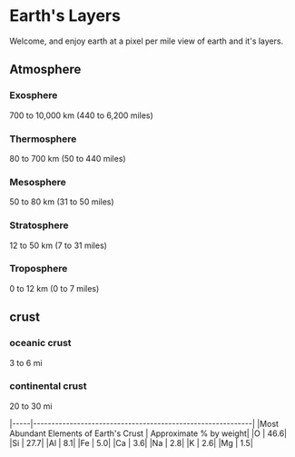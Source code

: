 # Earth's Layers

Welcome, and enjoy earth at a pixel per mile view of earth and it's layers.

## Atmosphere
### Exosphere
700 to 10,000 km (440 to 6,200 miles)
### Thermosphere
80 to 700 km (50 to 440 miles)
### Mesosphere
50 to 80 km (31 to 50 miles)
### Stratosphere
12 to 50 km (7 to 31 miles)
### Troposphere
0 to 12 km (0 to 7 miles)


## crust

### oceanic crust
3 to 6 mi

### continental crust
20 to 30 mi

|-----|------------------------------------------------------------|
|Most Abundant Elements of Earth's Crust | 	Approximate % by weight|
|O | 	46.6|
|Si | 	27.7|
|Al | 	8.1|
|Fe | 	5.0|
|Ca | 	3.6|
|Na | 	2.8|
|K | 	2.6|
|Mg | 	1.5|
